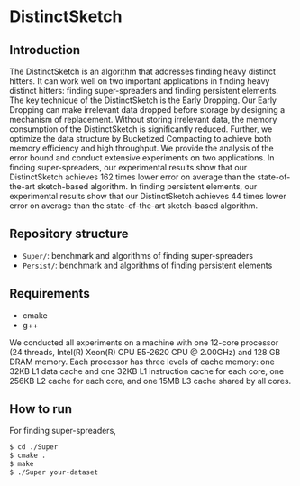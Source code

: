 DistinctSketch
============

Introduction
--------
The DistinctSketch is an algorithm that addresses finding heavy distinct hitters. It can work well on two important applications in finding heavy distinct hitters: finding super-spreaders and finding persistent elements. The key technique of the DistinctSketch is the Early Dropping. Our Early Dropping can make irrelevant data dropped before storage by designing a mechanism of replacement. Without storing irrelevant data, the memory consumption of the DistinctSketch is significantly reduced. Further, we optimize the data structure by Bucketized Compacting to achieve both memory efficiency and high throughput. We provide the analysis of the error bound and conduct extensive experiments on two applications. In finding super-spreaders, our experimental results show that our DistinctSketch achieves 162 times lower error on average than the state-of-the-art sketch-based algorithm. In finding persistent elements, our experimental results show that our DistinctSketch achieves 44 times lower error on average than the state-of-the-art sketch-based algorithm.

Repository structure
--------------------
*  `Super/`: benchmark and algorithms of finding super-spreaders
*  `Persist/`: benchmark and algorithms of finding persistent elements

Requirements
-------
- cmake
- g++

We conducted all experiments on a machine with one 12-core processor (24 threads, Intel(R) Xeon(R) CPU E5-2620 CPU @ 2.00GHz) and 128 GB DRAM memory. Each processor has three levels of cache memory: one 32KB L1 data cache and one 32KB L1 instruction cache for each core, one 256KB L2 cache for each core, and one 15MB L3 cache shared by all cores.

How to run
-------

For finding super-spreaders,

```bash
$ cd ./Super
$ cmake .
$ make
$ ./Super your-dataset
```
